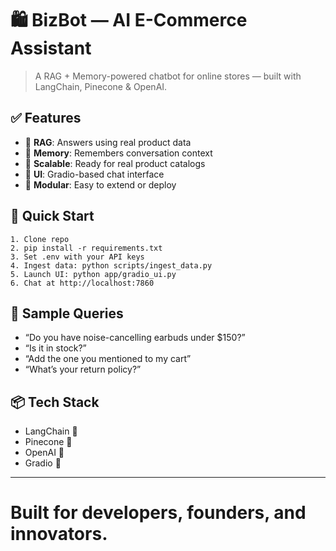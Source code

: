 # 🛍️ BizBot — AI E-Commerce Assistant

> A RAG + Memory-powered chatbot for online stores — built with LangChain, Pinecone & OpenAI.

## ✅ Features

- 🧠 **RAG**: Answers using real product data
- 💬 **Memory**: Remembers conversation context
- 🛒 **Scalable**: Ready for real product catalogs
- 🎨 **UI**: Gradio-based chat interface
- 🧩 **Modular**: Easy to extend or deploy

## 🚀 Quick Start

```
1. Clone repo
2. pip install -r requirements.txt
3. Set .env with your API keys
4. Ingest data: python scripts/ingest_data.py
5. Launch UI: python app/gradio_ui.py
6. Chat at http://localhost:7860
```

## 💬 Sample Queries

- “Do you have noise-cancelling earbuds under $150?”
- “Is it in stock?”
- “Add the one you mentioned to my cart”
- “What’s your return policy?”

## 📦 Tech Stack

- LangChain 🧠
- Pinecone 🌲
- OpenAI 🤖
- Gradio 🎨

---

# Built for developers, founders, and innovators.